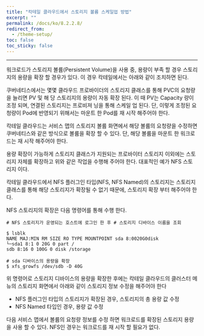 ```yaml
---
title: "칵테일 클라우드에서 스토리지 볼륨 스케일업 방법"
excerpt: ""
permalink: /docs/ko/8.2.2.8/
redirect_from:
  - /theme-setup/
toc: false
toc_sticky: false
---
```


---
워크로드가 스토리지 볼륨(Persistent Volume)을 사용 중, 용량이 부족 할 경우 스토리지의 용량을 확장 할 경우가 있다. 이 경우 칵테일에서는 아래와 같이 조치하면 된다.

쿠버네티스에서는 몇몇 클라우드 프로바이더의 스토리지 클래스를 통해 PVC의 요청량을 늘리면 PV 및 해 당 스토리지의 용량이 자동 확장 된다. 
이 때 PV는 Capacity 량이 조정 되며, 연결된 스토리지는 프로비져 닝을 통해 스케일 업 된다.
단, 이렇게 조정된 요청량이 Pod에 반영되기 위해서는 마운트 한 Pod를 재 시작 해주어야 한다.

칵테일 클라우드는 서비스 맵의 스토리지 볼륨 화면에서 해당 볼륨의 요청량을 수정하면 쿠버네티스와 같은 방식으로 볼륨을 확장 할 수 있다. 
단, 해당 볼륨을 마운트 한 워크로드는 재 시작 해주어야 한다.

용량 확장이 가능하게 스토리지 클래스가 지원되는 프로바이터 스토리지 이외에는 스토리지 자체를 확장하고 위와 같은 작업을 수행해 주어야 한다. 
대표적인 예가 NFS 스토리지 이다.

칵테일 클라우드에서 NFS 플러그인 타입(NFS, NFS Named)의 스토리지는 스토리지 클래스를 통해 해당 스토리지가 확장될 수 없기 때문에, 
스토리지 확장 부터 해주어야 한다. 

NFS 스토리지의 확장은 다음 명령어를 통해 수행 한다.

```
# NFS 스토리지가 운영되는 호스트에 로그인 한 후 # 스토리지 디바이스 이름을 조회

$ lsblk
NAME MAJ:MIN RM SIZE RO TYPE MOUNTPOINT sda 8:0020G0disk
└─sda1 8:1 0 20G 0 part /
sdb 8:16 0 100G 0 disk /storage

# sda 디바이스의 용량을 확장
$ xfs_growfs /dev/sdb -D 40G

```

위 명령어로 스토리지 디바이스의 용량을 확장한 후에는 칵테일 클라우드의 클러스터 메뉴의 스토리지 화면에서 아래와 같이 스토리지 정보 수정을 해주어야 한다
* NFS 플러그인 타입의 스토리지가 확장된 경우, 스토리지의 총 용량 값 수정
* NFS Named 타입인 경우, 용량 값 수정

다음 서비스 맵에서 볼륨의 요청량 정보를 수정 하면 워크로드를 확장된 스토리지 용량을 사용 할 수 있다. NFS인 경우는 워크로드를 재 시작 할 필요가 없다.

